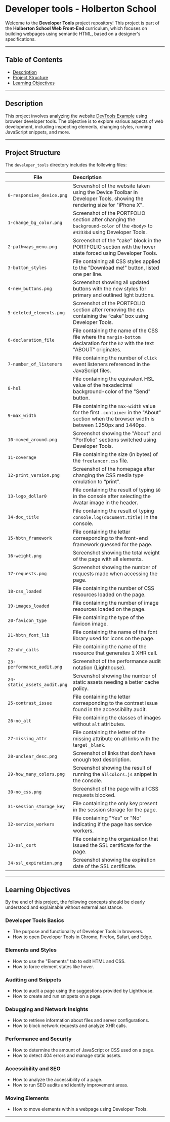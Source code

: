 # Developer tools - Holberton School

Welcome to the **Developer Tools** project repository! This project is part of the **Holberton School Web Front-End** curriculum, which focuses on building webpages using semantic HTML, based on a designer's specifications.

---

## Table of Contents

- [Description](#description)
- [Project Structure](#project-structure)
- [Learning Objectives](#learning-objectives)

---

## Description

This project involves analyzing the website [DevTools Example](https://dev-tools.hbtn.info/) using browser developer tools. The objective is to explore various aspects of web development, including inspecting elements, changing styles, running JavaScript snippets, and more.

---

## Project Structure

The `developer_tools` directory includes the following files:

| File                         | Description                                                                                                                                  |
| ---------------------------- | :------------------------------------------------------------------------------------------------------------------------------------------- |
| `0-responsive_device.png`    | Screenshot of the website taken using the Device Toolbar in Developer Tools, showing the rendering size for "iPhone X".                      |
| `1-change_bg_color.png`      | Screenshot of the PORTFOLIO section after changing the `background-color` of the `<body>` to `#4233bd` using Developer Tools.                |
| `2-pathways_menu.png`        | Screenshot of the “cake” block in the PORTFOLIO section with the hover state forced using Developer Tools.                                   |
| `3-button_styles`            | File containing all CSS styles applied to the "Download me!" button, listed one per line.                                                    |
| `4-new_buttons.png`          | Screenshot showing all updated buttons with the new styles for primary and outlined light buttons.                                           |
| `5-deleted_elements.png`     | Screenshot of the PORTFOLIO section after removing the `div` containing the “cake” box using Developer Tools.                                |
| `6-declaration_file`         | File containing the name of the CSS file where the `margin-bottom` declaration for the `h2` with the text "ABOUT" originates.                |
| `7-number_of_listeners`      | File containing the number of `click` event listeners referenced in the JavaScript files.                                                    |
| `8-hsl`                      | File containing the equivalent HSL value of the hexadecimal background-color of the "Send" button.                                           |
| `9-max_width`                | File containing the `max-width` value for the first `.container` in the "About" section when the browser width is between 1250px and 1440px. |
| `10-moved_around.png`        | Screenshot showing the "About" and "Portfolio" sections switched using Developer Tools.                                                      |
| `11-coverage`                | File containing the size (in bytes) of the `freelancer.css` file.                                                                            |
| `12-print_version.png`       | Screenshot of the homepage after changing the CSS media type emulation to “print”.                                                           |
| `13-logo_dollar0`            | File containing the result of typing `$0` in the console after selecting the Avatar image in the header.                                     |
| `14-doc_title`               | File containing the result of typing `console.log(document.title)` in the console.                                                           |
| `15-hbtn_framework`          | File containing the letter corresponding to the front-end framework guessed for the page.                                                    |
| `16-weight.png`              | Screenshot showing the total weight of the page with all elements.                                                                           |
| `17-requests.png`            | Screenshot showing the number of requests made when accessing the page.                                                                      |
| `18-css_loaded`              | File containing the number of CSS resources loaded on the page.                                                                              |
| `19-images_loaded`           | File containing the number of image resources loaded on the page.                                                                            |
| `20-favicon_type`            | File containing the type of the favicon image.                                                                                               |
| `21-hbtn_font_lib`           | File containing the name of the font library used for icons on the page.                                                                     |
| `22-xhr_calls`               | File containing the name of the resource that generates 1 XHR call.                                                                          |
| `23-performance_audit.png`   | Screenshot of the performance audit notation (Lighthouse).                                                                                   |
| `24-static_assets_audit.png` | Screenshot showing the number of static assets needing a better cache policy.                                                                |
| `25-contrast_issue`          | File containing the letter corresponding to the contrast issue found in the accessibility audit.                                             |
| `26-no_alt`                  | File containing the classes of images without `alt` attributes.                                                                              |
| `27-missing_attr`            | File containing the letter of the missing attribute on all links with the target `_blank`.                                                   |
| `28-unclear_desc.png`        | Screenshot of links that don’t have enough text description.                                                                                 |
| `29-how_many_colors.png`     | Screenshot showing the result of running the `allcolors.js` snippet in the console.                                                          |
| `30-no_css.png`              | Screenshot of the page with all CSS requests blocked.                                                                                        |
| `31-session_storage_key`     | File containing the only key present in the session storage for the page.                                                                    |
| `32-service_workers`         | File containing "Yes" or "No" indicating if the page has service workers.                                                                    |
| `33-ssl_cert`                | File containing the organization that issued the SSL certificate for the page.                                                               |
| `34-ssl_expiration.png`      | Screenshot showing the expiration date of the SSL certificate.                                                                               |

---

## Learning Objectives

By the end of this project, the following concepts should be clearly understood and explainable without external assistance.

### Developer Tools Basics

- The purpose and functionality of Developer Tools in browsers.
- How to open Developer Tools in Chrome, Firefox, Safari, and Edge.

### Elements and Styles

- How to use the "Elements" tab to edit HTML and CSS.
- How to force element states like hover.

### Auditing and Snippets

- How to audit a page using the suggestions provided by Lighthouse.
- How to create and run snippets on a page.

### Debugging and Network Insights

- How to retrieve information about files and server configurations.
- How to block network requests and analyze XHR calls.

### Performance and Security

- How to determine the amount of JavaScript or CSS used on a page.
- How to detect 404 errors and manage static assets.

### Accessibility and SEO

- How to analyze the accessibility of a page.
- How to run SEO audits and identify improvement areas.

### Moving Elements

- How to move elements within a webpage using Developer Tools.

---
